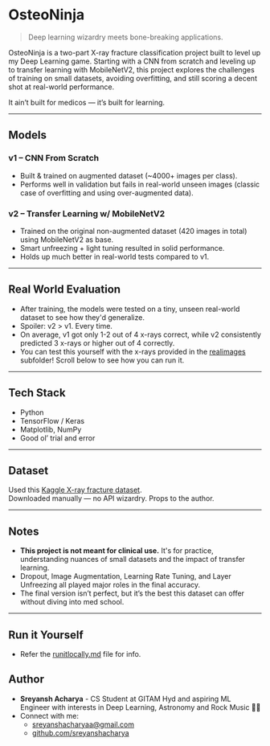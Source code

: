 # OsteoNinja  
> Deep learning wizardry meets bone-breaking applications.

OsteoNinja is a two-part X-ray fracture classification project built to level up my Deep Learning game. Starting with a CNN from scratch and leveling up to transfer learning with MobileNetV2, this project explores the challenges of training on small datasets, avoiding overfitting, and still scoring a decent shot at real-world performance.  

It ain’t built for medicos — it’s built for learning.

---

## Models

### v1 – CNN From Scratch  
- Built & trained on augmented dataset (~4000+ images per class).  
- Performs well in validation but fails in real-world unseen images (classic case of overfitting and using over-augmented data).

### v2 – Transfer Learning w/ MobileNetV2  
- Trained on the original non-augmented dataset (420 images in total) using MobileNetV2 as base.  
- Smart unfreezing + light tuning resulted in solid performance.  
- Holds up much better in real-world tests compared to v1.  

---

## Real World Evaluation

- After training, the models were tested on a tiny, unseen real-world dataset to see how they'd generalize.
- Spoiler: v2 > v1. Every time.
- On average, v1 got only 1-2 out of 4 x-rays correct, while v2 consistently predicted 3 x-rays or higher out of 4 correctly.
- You can test this yourself with the x-rays provided in the [realimages](./realimages) subfolder! Scroll below to see how you can run it.
---

## Tech Stack

- Python 
- TensorFlow / Keras  
- Matplotlib, NumPy  
- Good ol’ trial and error

---

## Dataset

Used this [Kaggle X-ray fracture dataset](https://www.kaggle.com/datasets/foyez767/x-ray-images-of-fractured-and-healthy-bones).  
Downloaded manually — no API wizardry. Props to the author.

---

## Notes

- **This project is not meant for clinical use.** It's for practice, understanding nuances of small datasets and the impact of transfer learning.
- Dropout, Image Augmentation, Learning Rate Tuning, and Layer Unfreezing all played major roles in the final accuracy.
- The final version isn’t perfect, but it’s the best this dataset can offer without diving into med school.

---

## Run it Yourself

- Refer the [runitlocally.md](./runitlocally.md) file for info.

## Author 

- **Sreyansh Acharya** - CS Student at GITAM Hyd and aspiring ML Engineer with interests in Deep Learning, Astronomy and Rock Music 🤘🏻
- Connect with me:
    - sreyanshacharyaa@gmail.com
    - [github.com/sreyanshacharya](https://github.com/sreyanshacharya)
